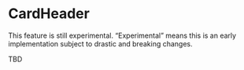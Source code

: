 # CardHeader

<div class="callout callout-alert">
This feature is still experimental. “Experimental” means this is an early implementation subject to drastic and breaking changes.
</div>

TBD
